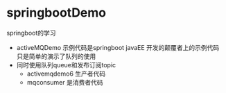 # springbootDemo
springboot的学习

- activeMQDemo 示例代码是springboot javaEE 开发的颠覆者上的示例代码 只是简单的演示了队列的使用
- 同时使用队列queue和发布订阅topic
  - activemqdemo6  生产者代码
  - mqconsumer 是消费者代码
  

